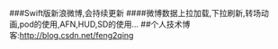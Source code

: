 ###Swift版新浪微博,会持续更新
####微博数据上拉加载,下拉刷新,转场动画,pod的使用,AFN,HUD,SD的使用...
##个人技术博客:http://blog.csdn.net/feng2qing